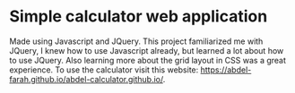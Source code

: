 # Simple calculator web application
Made using Javascript and JQuery. This project familiarized me with JQuery, I knew
how to use Javascript already, but learned a lot about how to use JQuery. Also learning more about
the grid layout in CSS was a great experience.
To use the calculator visit this website: https://abdel-farah.github.io/abdel-calculator.github.io/.
